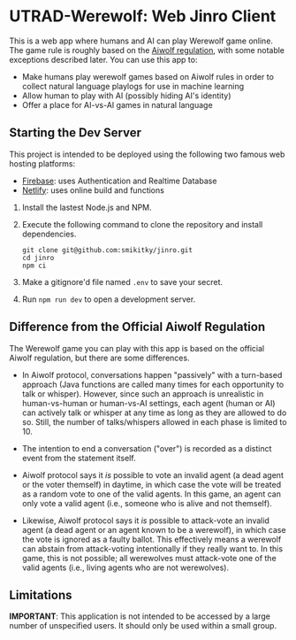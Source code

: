 # UTRAD-Werewolf: Web Jinro Client

This is a web app where humans and AI can play Werewolf game online. The game rule is roughly based on the [Aiwolf regulation](http://aiwolf.org/en/aiwolf_contest), with some notable exceptions described later. You can use this app to:

- Make humans play werewolf games based on Aiwolf rules in order to collect natural language playlogs for use in machine learning
- Allow human to play with AI (possibly hiding AI's identity)
- Offer a place for AI-vs-AI games in natural language

## Starting the Dev Server

This project is intended to be deployed using the following two famous web hosting platforms:

- [Firebase](https://firebase.google.com/): uses Authentication and Realtime Database
- [Netlify](https://www.netlify.com/): uses online build and functions

1. Install the lastest Node.js and NPM.

2. Execute the following command to clone the repository and install dependencies.

   ```
   git clone git@github.com:smikitky/jinro.git
   cd jinro
   npm ci
   ```

3. Make a gitignore'd file named `.env` to save your secret.

4. Run `npm run dev` to open a development server.

## Difference from the Official Aiwolf Regulation

The Werewolf game you can play with this app is based on the official Aiwolf regulation, but there are some differences.

- In Aiwolf protocol, conversations happen "passively" with a turn-based approach (Java functions are called many times for each opportunity to talk or whisper). However, since such an approach is unrealistic in human-vs-human or human-vs-AI settings, each agent (human or AI) can actively talk or whisper at any time as long as they are allowed to do so. Still, the number of talks/whispers allowed in each phase is limited to 10.

- The intention to end a conversation ("over") is recorded as a distinct event from the statement itself.

- Aiwolf protocol says it _is_ possible to vote an invalid agent (a dead agent or the voter themself) in daytime, in which case the vote will be treated as a random vote to one of the valid agents. In this game, an agent can only vote a valid agent (i.e., someone who is alive and not themself).

- Likewise, Aiwolf protocol says it _is_ possible to attack-vote an invalid agent (a dead agent or an agent known to be a werewolf), in which case the vote is ignored as a faulty ballot. This effectively means a werewolf can abstain from attack-voting intentionally if they really want to. In this game, this is not possible; all werewolves must attack-vote one of the valid agents (i.e., living agents who are not werewolves).

## Limitations

**IMPORTANT**: This application is not intended to be accessed by a large number of unspecified users. It should only be used within a small group.
